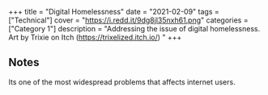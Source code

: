 +++
title = "Digital Homelessness"
date = "2021-02-09"
tags = ["Technical"]
cover = "https://i.redd.it/9dg8jl35nxh61.png"
categories = ["Category 1"]
description = "Addressing the issue of digital homelessness. Art by Trixie on Itch (https://trixelized.itch.io/) "
+++

## Notes

Its one of the most widespread problems that affects internet users.

